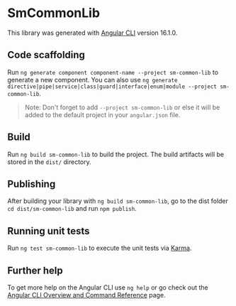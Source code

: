 # SmCommonLib

This library was generated with [Angular CLI](https://github.com/angular/angular-cli) version 16.1.0.

## Code scaffolding

Run `ng generate component component-name --project sm-common-lib` to generate a new component. You can also use `ng generate directive|pipe|service|class|guard|interface|enum|module --project sm-common-lib`.
> Note: Don't forget to add `--project sm-common-lib` or else it will be added to the default project in your `angular.json` file. 

## Build

Run `ng build sm-common-lib` to build the project. The build artifacts will be stored in the `dist/` directory.

## Publishing

After building your library with `ng build sm-common-lib`, go to the dist folder `cd dist/sm-common-lib` and run `npm publish`.

## Running unit tests

Run `ng test sm-common-lib` to execute the unit tests via [Karma](https://karma-runner.github.io).

## Further help

To get more help on the Angular CLI use `ng help` or go check out the [Angular CLI Overview and Command Reference](https://angular.io/cli) page.
